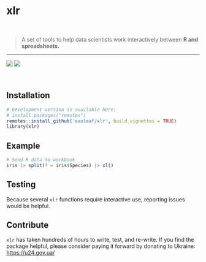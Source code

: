 xlr
================

<br>

> A set of tools to help data scientists work interactively between **R
> and spreadsheets.**

<hr>
<!-- badges: start -->

[![](https://img.shields.io/badge/devel%20version-0.0.0.9036-blue.svg)](https://github.com/eauleaf/xlr)
[![](https://img.shields.io/github/last-commit/eauleaf/xlr.svg)](https://github.com/eauleaf/xlr/commits/main)
<!-- badges: end -->

<br>

## Installation

``` r
# Development version is available here:
# install.packages("remotes")
remotes::install_github('eauleaf/xlr', build_vignettes = TRUE)
library(xlr)
```

## Example

``` r
# Send R data to workbook
iris |> split(f = iris$Species) |> xl()
```

## Testing

Because several `xlr` functions require interactive use, reporting
issues would be helpful.

## Contribute

`xlr` has taken hundreds of hours to write, test, and re-write. If you
find the package helpful, please consider paying it forward by donating
to Ukraine: <https://u24.gov.ua/>
